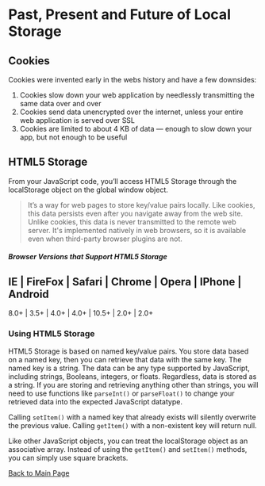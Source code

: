 # Past, Present and Future of Local Storage
## Cookies
Cookies were invented early in the webs history and have a few downsides:
1. Cookies slow down your web application by needlessly transmitting the same data over and over
1. Cookies send data unencrypted over the internet, unless your entire web application is served over SSL
1. Cookies are limited to about 4 KB of data — enough to slow down your app, but not enough to be useful

## HTML5 Storage
From your JavaScript code, you’ll access HTML5 Storage through the localStorage object on the global window object. 

> It’s a way for web pages to store key/value pairs locally. Like cookies, this data persists even after you navigate away from the web site. Unlike cookies, this data is never transmitted to the remote web server. It's implemented natively in web browsers, so it is available even when third-party browser plugins are not.

##### Browser Versions that Support HTML5 Storage

IE | FireFox | Safari | Chrome | Opera | IPhone | Android
----------------------------------------------------------
8.0+ | 3.5+ | 4.0+ | 4.0+ | 10.5+ | 2.0+ | 2.0+

### Using HTML5 Storage

HTML5 Storage is based on named key/value pairs. You store data based on a named key, then you can retrieve that data with the same key. The named key is a string. The data can be any type supported by JavaScript, including strings, Booleans, integers, or floats. Regardless, data is stored as a string. If you are storing and retrieving anything other than strings, you will need to use functions like `parseInt()` or `parseFloat()` to change your retrieved data into the expected JavaScript datatype.

Calling `setItem()` with a named key that already exists will silently overwrite the previous value. Calling `getItem()` with a non-existent key will return null.

Like other JavaScript objects, you can treat the localStorage object as an associative array. Instead of using the `getItem()` and `setItem()` methods, you can simply use square brackets.

[Back to Main Page](../README.md)
